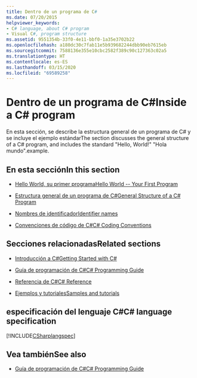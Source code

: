 ```yaml
---
title: Dentro de un programa de C#
ms.date: 07/20/2015
helpviewer_keywords:
- C# language, about C# program
- Visual C#, program structure
ms.assetid: 9551354b-33f0-4e11-bbf0-1a35e3702b22
ms.openlocfilehash: a180dc30c7fab11e5b939682244dbb90eb7615eb
ms.sourcegitcommit: 7588136e355e10cbc2582f389c90c127363c02a5
ms.translationtype: HT
ms.contentlocale: es-ES
ms.lasthandoff: 03/15/2020
ms.locfileid: "69589258"
---
```

# <a name="inside-a-c-program"></a><span data-ttu-id="d64b7-102">Dentro de un programa de C#</span><span class="sxs-lookup"><span data-stu-id="d64b7-102">Inside a C# program</span></span>

<span data-ttu-id="d64b7-103">En esta sección, se describe la estructura general de un programa de C# y se incluye el ejemplo estándar</span><span class="sxs-lookup"><span data-stu-id="d64b7-103">The section discusses the general structure of a C# program, and includes the standard "Hello, World!"</span></span> <span data-ttu-id="d64b7-104">"Hola mundo".</span><span class="sxs-lookup"><span data-stu-id="d64b7-104">example.</span></span>

## <a name="in-this-section"></a><span data-ttu-id="d64b7-105">En esta sección</span><span class="sxs-lookup"><span data-stu-id="d64b7-105">In this section</span></span>

- [<span data-ttu-id="d64b7-106">Hello World, su primer programa</span><span class="sxs-lookup"><span data-stu-id="d64b7-106">Hello World -- Your First Program</span></span>](hello-world-your-first-program.md)

- [<span data-ttu-id="d64b7-107">Estructura general de un programa de C#</span><span class="sxs-lookup"><span data-stu-id="d64b7-107">General Structure of a C# Program</span></span>](general-structure-of-a-csharp-program.md)

- [<span data-ttu-id="d64b7-108">Nombres de identificador</span><span class="sxs-lookup"><span data-stu-id="d64b7-108">Identifier names</span></span>](identifier-names.md)

- [<span data-ttu-id="d64b7-109">Convenciones de código de C#</span><span class="sxs-lookup"><span data-stu-id="d64b7-109">C# Coding Conventions</span></span>](coding-conventions.md)

## <a name="related-sections"></a><span data-ttu-id="d64b7-110">Secciones relacionadas</span><span class="sxs-lookup"><span data-stu-id="d64b7-110">Related sections</span></span>

- [<span data-ttu-id="d64b7-111">Introducción a C#</span><span class="sxs-lookup"><span data-stu-id="d64b7-111">Getting Started with C#</span></span>](../../getting-started/index.md)

- [<span data-ttu-id="d64b7-112">Guía de programación de C#</span><span class="sxs-lookup"><span data-stu-id="d64b7-112">C# Programming Guide</span></span>](../index.md)

- [<span data-ttu-id="d64b7-113">Referencia de C#</span><span class="sxs-lookup"><span data-stu-id="d64b7-113">C# Reference</span></span>](../../language-reference/index.md)

- [<span data-ttu-id="d64b7-114">Ejemplos y tutoriales</span><span class="sxs-lookup"><span data-stu-id="d64b7-114">Samples and tutorials</span></span>](../../../samples-and-tutorials/index.md)

## <a name="c-language-specification"></a><span data-ttu-id="d64b7-115">especificación del lenguaje C#</span><span class="sxs-lookup"><span data-stu-id="d64b7-115">C# language specification</span></span>

[!INCLUDE[CSharplangspec](~/includes/csharplangspec-md.md)]

## <a name="see-also"></a><span data-ttu-id="d64b7-116">Vea también</span><span class="sxs-lookup"><span data-stu-id="d64b7-116">See also</span></span>

- [<span data-ttu-id="d64b7-117">Guía de programación de C#</span><span class="sxs-lookup"><span data-stu-id="d64b7-117">C# Programming Guide</span></span>](../index.md)
